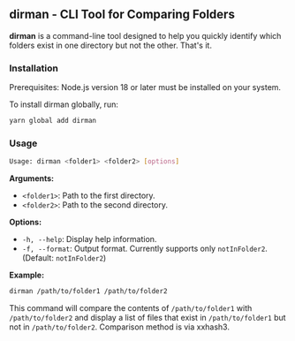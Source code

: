 ## dirman - CLI Tool for Comparing Folders

**dirman** is a command-line tool designed to help you quickly identify which folders exist in one directory but not the other. That's it.

### Installation

Prerequisites: Node.js version 18 or later must be installed on your system.

To install dirman globally, run:

```bash
yarn global add dirman
```

### Usage

```bash
Usage: dirman <folder1> <folder2> [options]
```

**Arguments:**

* `<folder1>`: Path to the first directory.
* `<folder2>`: Path to the second directory.

**Options:**

* `-h, --help`: Display help information.
* `-f, --format`: Output format. Currently supports only `notInFolder2`. (Default: `notInFolder2`)

**Example:**

```bash
dirman /path/to/folder1 /path/to/folder2
```

This command will compare the contents of `/path/to/folder1` with `/path/to/folder2` and display a list of files that exist in `/path/to/folder1` but not in `/path/to/folder2`. Comparison method is via xxhash3.
